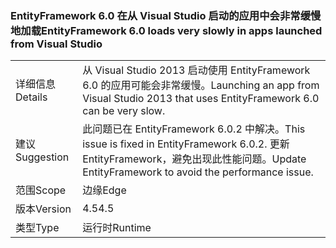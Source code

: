 ### <a name="entityframework-60-loads-very-slowly-in-apps-launched-from-visual-studio"></a><span data-ttu-id="f13d0-101">EntityFramework 6.0 在从 Visual Studio 启动的应用中会非常缓慢地加载</span><span class="sxs-lookup"><span data-stu-id="f13d0-101">EntityFramework 6.0 loads very slowly in apps launched from Visual Studio</span></span>

|   |   |
|---|---|
|<span data-ttu-id="f13d0-102">详细信息</span><span class="sxs-lookup"><span data-stu-id="f13d0-102">Details</span></span>|<span data-ttu-id="f13d0-103">从 Visual Studio 2013 启动使用 EntityFramework 6.0 的应用可能会非常缓慢。</span><span class="sxs-lookup"><span data-stu-id="f13d0-103">Launching an app from Visual Studio 2013 that uses EntityFramework 6.0 can be very slow.</span></span>|
|<span data-ttu-id="f13d0-104">建议</span><span class="sxs-lookup"><span data-stu-id="f13d0-104">Suggestion</span></span>|<span data-ttu-id="f13d0-105">此问题已在 EntityFramework 6.0.2 中解决。</span><span class="sxs-lookup"><span data-stu-id="f13d0-105">This issue is fixed in EntityFramework 6.0.2.</span></span> <span data-ttu-id="f13d0-106">更新 EntityFramework，避免出现此性能问题。</span><span class="sxs-lookup"><span data-stu-id="f13d0-106">Update EntityFramework to avoid the performance issue.</span></span>|
|<span data-ttu-id="f13d0-107">范围</span><span class="sxs-lookup"><span data-stu-id="f13d0-107">Scope</span></span>|<span data-ttu-id="f13d0-108">边缘</span><span class="sxs-lookup"><span data-stu-id="f13d0-108">Edge</span></span>|
|<span data-ttu-id="f13d0-109">版本</span><span class="sxs-lookup"><span data-stu-id="f13d0-109">Version</span></span>|<span data-ttu-id="f13d0-110">4.5</span><span class="sxs-lookup"><span data-stu-id="f13d0-110">4.5</span></span>|
|<span data-ttu-id="f13d0-111">类型</span><span class="sxs-lookup"><span data-stu-id="f13d0-111">Type</span></span>|<span data-ttu-id="f13d0-112">运行时</span><span class="sxs-lookup"><span data-stu-id="f13d0-112">Runtime</span></span>|

